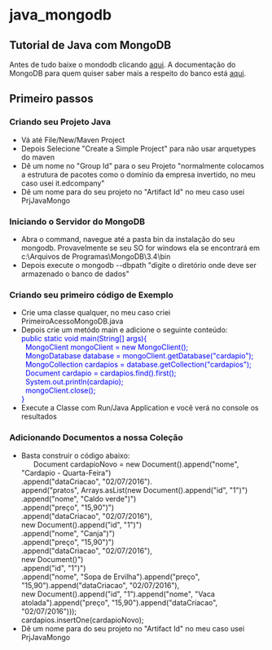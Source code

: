 # java_mongodb
<h2>Tutorial de Java com MongoDB</h2>

<p>Antes de tudo baixe o mondodb clicando <a href="https://www.mongodb.com">aqui</a>. A documentação do MongoDB para quem quiser saber mais a respeito do banco está <a href="https://docs.mongodb.com">aqui</a>.

<h2>Primeiro passos</h2>

<h3>Criando seu Projeto Java</h3>
<ul>
  <li>Vá até File/New/Maven Project</li>
  <li>Depois Selecione "Create a Simple Project" para não usar arquetypes do maven</li>
  <li>Dê um nome no "Group Id" para o seu Projeto "normalmente colocamos a estrutura de pacotes como o domínio da empresa invertido, no meu caso usei it.edcompany"</li>
  <li>Dê um nome para do seu projeto no "Artifact Id" no meu caso usei PrjJavaMongo</li> 
</ul>

<h3>Iniciando o Servidor do MongoDB</h3>
<ul>
  <li>Abra o command, navegue até a pasta bin da instalação do seu mongodb. Provavelmente se seu SO for windows ela se encontrará em c:\Arquivos de Programas\MongoDB\3.4\bin</li>
  <li>Depois execute o mongodb --dbpath "digite o diretório onde deve ser armazenado o banco de dados"</li>
</ul>

<h3>Criando seu primeiro código de Exemplo</h3>
<ul>
  <li>Crie uma classe qualquer, no meu caso criei PrimeiroAcessoMongoDB.java</li>
  <li>Depois crie um metódo main e adicione o seguinte conteúdo:</br>
  <font color=blue>
  public static void main(String[] args){</br>
		&nbsp;&nbsp;MongoClient mongoClient = new MongoClient();</br>
		&nbsp;&nbsp;MongoDatabase database = mongoClient.getDatabase("cardapio");</br>
		&nbsp;&nbsp;MongoCollection<Document> cardapios = database.getCollection("cardapios");</br>
		&nbsp;&nbsp;Document cardapio = cardapios.find().first();</br>
		&nbsp;&nbsp;System.out.println(cardapio);</br>
		&nbsp;&nbsp;mongoClient.close();</br>
	}
  </font>
  
  </li>
  <li>Execute a Classe com Run/Java Application e você verá no console os resultados</li>
</ul>

<h3>Adicionando Documentos a nossa Coleção</h3>
<ul>
  <li>Basta construir o código abaixo:</br>
  &nbsp;&nbsp;&nbsp;&nbsp;&nbsp;&nbsp;Document cardapioNovo = new Document().append("nome", "Cardapio - Quarta-Feira")</br>.append("dataCriacao", "02/07/2016").</br>append("pratos", Arrays.asList(new Document().append("id", "1")")</br>.append("nome", "Caldo verde")")</br>.append("preço", "15,90")")</br>.append("dataCriacao", "02/07/2016"),
				</br>new Document().append("id", "1")")</br>.append("nome", "Canja")")</br>.append("preço", "15,90")")</br>.append("dataCriacao", "02/07/2016"),
				</br>new Document()")</br>.append("id", "1")")</br>.append("nome", "Sopa de Ervilha").append("preço", "15,90").append("dataCriacao", "02/07/2016"),
				</br>new Document().append("id", "1").append("nome", "Vaca atolada").append("preço", "15,90").append("dataCriacao", "02/07/2016")));
		</br>
		cardapios.insertOne(cardapioNovo);
  <li>Dê um nome para do seu projeto no "Artifact Id" no meu caso usei PrjJavaMongo</li> 
</ul>

